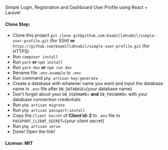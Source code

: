 Simple Login, Registration and Dashboard User Profile using React + Laravel

#### Clone Step:

-   Clone this project `git clone git@github.com:baadillahnabil/simple-user-profile.git` (for SSH) **or** `https://github.com/baadillahnabil/simple-user-profile.git` (for HTTPS)
-   Run `composer install`
-   Run `yarn` **or** `npm install`
-   Run `yarn dev` **or** `npm run dev`
-   Rename file `.env.example` to `.env`
-   Run command `php artisan key:generate`
-   Create a database with whatever name you want and input the database name in `.env` file after `DB_DATABASE=`{your database name}
-   Don't forget about your `DB_USERNAME=` **and** `DB_PASSWORD=` with your database connection credentials
-   Run `php artisan migrate`
-   Run `php artisan passport:install`
-   Copy the `Client Secret` of **Client Id: 2** to `.env` file to `PASSPORT_CLIENT_SECRET=`{your client secret}
-   Run `php artisan serve`
-   Done! Open the link!

#### License: MIT
